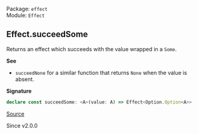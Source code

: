 Package: `effect`<br />
Module: `Effect`<br />

## Effect.succeedSome

Returns an effect which succeeds with the value wrapped in a `Some`.

**See**

- `succeedNone` for a similar function that returns `None` when the value is absent.

**Signature**

```ts
declare const succeedSome: <A>(value: A) => Effect<Option.Option<A>>
```

[Source](https://github.com/Effect-TS/effect/tree/main/packages/effect/src/Effect.ts#L3121)

Since v2.0.0